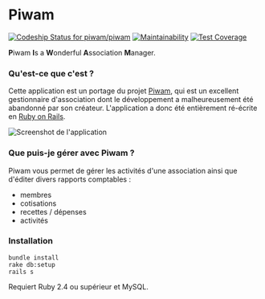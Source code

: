 # Piwam

[![Codeship Status for piwam/piwam](https://app.codeship.com/projects/f5efc150-b8bf-0135-344c-064e0f24fac0/status?branch=master)](https://app.codeship.com/projects/259073)
[![Maintainability](https://api.codeclimate.com/v1/badges/158bcda181e7748a5657/maintainability)](https://codeclimate.com/github/piwam/piwam/maintainability)
[![Test Coverage](https://api.codeclimate.com/v1/badges/158bcda181e7748a5657/test_coverage)](https://codeclimate.com/github/piwam/piwam/test_coverage)

**P**iwam **I**s a **W**onderful **A**ssociation **M**anager.


### Qu'est-ce que c'est ?

Cette application est un portage du projet [Piwam](https://code.google.com/p/piwam), qui est un
excellent gestionnaire d'association dont le développement a malheureusement été abandonné par
son créateur. L'application a donc été entièrement ré-écrite en [Ruby on Rails](http://rubyonrails.org).

![Screenshot de l'application](http://piwam.org/images/screenshot.png)

### Que puis-je gérer avec Piwam ?

Piwam vous permet de gérer les activités d'une association ainsi que d'éditer divers rapports comptables :

- membres
- cotisations
- recettes / dépenses
- activités


### Installation

```
bundle install
rake db:setup
rails s
```

Requiert Ruby 2.4 ou supérieur et MySQL.
